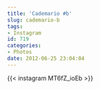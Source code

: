 ```yaml
---
title: 'Cademario #b'
slug: cademario-b
tags:
- Instagram
id: 719
categories:
- Photos
date: 2012-06-25 23:04:04
---
```


{{< instagram MT6fZ_ioEb >}}
